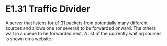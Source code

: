 # E1.31 Traffic Divider

A server that listens for e1.31 packets from potentially many different sources and allows one (or several) to be forwarded onward. The others wait in a queue to be forwarded next. A list of the currently waiting sources is shown on a website.